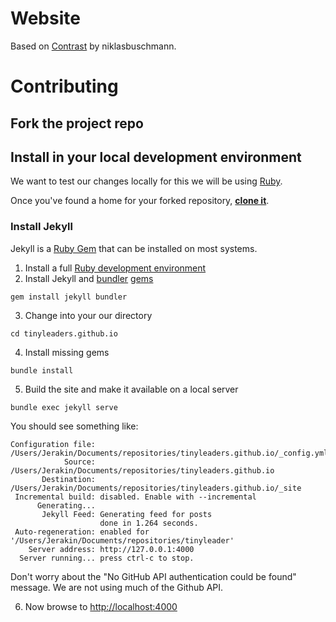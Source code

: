 # Website

Based on [Contrast](https://github.com/niklasbuschmann/contrast) by niklasbuschmann.

# Contributing
## Fork the project repo

## Install in your local development environment
We want to test our changes locally for this we will be using [Ruby](https://jekyllrb.com/docs/installation/).

Once you've found a home for your forked repository, **[clone it](https://help.github.com/articles/cloning-a-repository/)**.

### Install Jekyll

Jekyll is a [Ruby Gem](https://jekyllrb.com/docs/ruby-101/#gems) that can be installed on most systems.

1. Install a full [Ruby development environment](https://jekyllrb.com/docs/installation/)
2. Install Jekyll and [bundler](https://jekyllrb.com/docs/ruby-101/#bundler) [gems](https://jekyllrb.com/docs/ruby-101/#gems)
```
gem install jekyll bundler
```
3. Change into your our directory
```
cd tinyleaders.github.io
```
4. Install missing gems
```
bundle install
```
5. Build the site and make it available on a local server
```
bundle exec jekyll serve
```

You should see something like:

```
Configuration file: /Users/Jerakin/Documents/repositories/tinyleaders.github.io/_config.yml
            Source: /Users/Jerakin/Documents/repositories/tinyleaders.github.io
       Destination: /Users/Jerakin/Documents/repositories/tinyleaders.github.io/_site
 Incremental build: disabled. Enable with --incremental
      Generating...
       Jekyll Feed: Generating feed for posts
                    done in 1.264 seconds.
 Auto-regeneration: enabled for '/Users/Jerakin/Documents/repositories/tinyleader'
    Server address: http://127.0.0.1:4000
  Server running... press ctrl-c to stop.
```


Don't worry about the "No GitHub API authentication could be found" message.  We are not using much of the Github API.

6. Now browse to [http://localhost:4000](http://localhost:4000)
